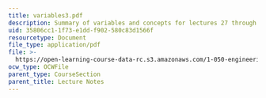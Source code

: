 ```yaml
---
title: variables3.pdf
description: Summary of variables and concepts for lectures 27 through 37.
uid: 35806cc1-1f73-e1dd-f902-580c83d1566f
resourcetype: Document
file_type: application/pdf
file: >-
  https://open-learning-course-data-rc.s3.amazonaws.com/1-050-engineering-mechanics-i-fall-2007/35806cc11f73e1ddf902580c83d1566f_variables3.pdf
ocw_type: OCWFile
parent_type: CourseSection
parent_title: Lecture Notes
---
```

